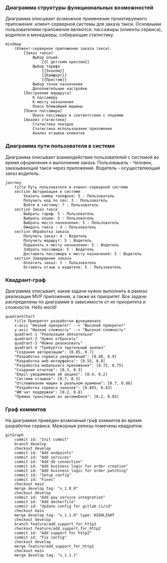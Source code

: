 ### Диаграмма структуры функциональных возможностей
Диаграмма описывает возможное применение проектируемого приложения: клиент-серверной системы для заказа такси.
Основными пользователями приложения являются: пассажиры (клиенты сервиса), водители и менеджеры, собирающие статистику.
```mermaid
mindmap
    (Клиент-серверное приложение заказа такси)
        [Заказ такси]
            Выбор опций
                {{С детским креслом}}
            Выбор тарифа
                {{Эконом}}
                {{Комфорт}}
                {{Престиж}}
            Выбор точки назначения
            Дополнительные настройки
        [Построение маршрута]
            К пассажиру
            К месту назначения
            Поиск ближайшей машины
        [Поиск пассажира]
            Поиск пассажира в соответствии с опциями
        [Анализ статистики]
            Статистика поездок
            Статистика использования приложения
            Анализ отзывов клиентов
```

### Диаграмма пути пользователя в системе
Диаграмма описывает взаимодействие пользователей с системой во время оформления и выполнения заказа.
Пользоваьель - Человек, заказывающий такси через приложение.
Водитель - осуществляющий заказ водитель.
```mermaid
journey
    title Путь пользователя в клиент-серверной системе
    section Авторизация в системе
        Указать номер телефона: 5 : Пользователь
        Получить код по sms: 3 : Пользователь
        Войти в систему: 7 : Пользователь
    section Заказ такси
        Выбрать тариф: 5 : Пользователь
        Выбрать опции: 5 : Пользователь
        Выбрать место назначения: 5 : Пользователь
        Ожидать такси : 4 : Пользователь
    section Обработка заказа
        Получить заказ: 4 : Водитель
        Получить маршрут: 5 : Водитель
        Подъехать к месту назначения: 5 : Водитель
        Забрать пассажира: 5 : Водитель
        Доставить пассажира к месту назначения: 5 : Водитель
    section Завершение заказа
        Оплатить заказ: 3 : Пользователь
        Оставить отзыв о водителе: 5 : Пользователь
```
### Квадрант-граф
Диаграмма описывает, какие задачи нужно выполнить в рамках реализации MVP приложения, а также их приоритет. Все задачи распределены по диаграмме в зависимости от их приоритета и сложности.
Hello world!
```mermaid
quadrantChart
    title Приоритет разработки функционала
    x-axis "Низкий приоритет" --> "Высокий приоритет"
    y-axis "Низкая сложность" --> "Высокая сложность"
    quadrant-1 "Реализация обязательна"
    quadrant-2 "Нужно отбросить"
    quadrant-3 "Можно реализовать"
    quadrant-4 "Требуется тщательный анализ"
    "Создание авторизации": [0.85, 0.7]
    "Разработка сервиса уведомлений": [0.48, 0.9]
    "Разработка web-интерфейса": [0.55, 0.8]
    "Разработка мобильного приложения": [0.75, 0.75]
    "Создание отчетов": [0.3, 0.3]
    "Email-уведомления об акциях": [0.4, 0.2]
    "Система отзывов": [0.7, 0.3]
    "Отслеживание машин в реальном времени": [0.7, 0.86]
    "Разработка сервиса заказов": [0.845, 0.43]
    "ИИ чат поддержки": [0.2, 0.8]
    "Прямая трансляция из автомобиля": [0.2, 0.85]
```
### Граф коммитов
На диаграмме приведен возможный граф коммитов во время разработки сервиса.
Мажорные релизы помечены квадратом.
```mermaid
gitGraph
    commit id: "Init commit"
    branch develop
    checkout develop
    commit id: "Add endpoints"
    commit id: "Add services" 
    commit id: "Add db connection"
    commit id: "Add business logic for order creation"
    commit id: "Add business logic for order patching"
    commit id: "Setup config"
    commit id: "Fixes"
    checkout main
    merge develop tag: "v_1.0.0"
    checkout develop
    commit id: "Add pay service integration"
    commit id: "Add dockerfile"
    commit id: "Update config for gitlab ci/cd"
    checkout main
    merge develop tag: "v_1.1.0" type: HIGHLIGHT
    checkout develop
    branch feature/add_support_for_http2
    checkout feature/add_support_for_http2
    commit id: "Add support for http2"
    commit id: "Fix config"
    checkout develop
    merge feature/add_support_for_http2
    checkout main
    merge develop tag: "v_1.1.1"
```